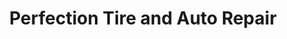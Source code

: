---
title: "Perfection Tire and Auto Repair"
url: /middleton/perfection-tire-and-auto-repair/
shop: car repair
---